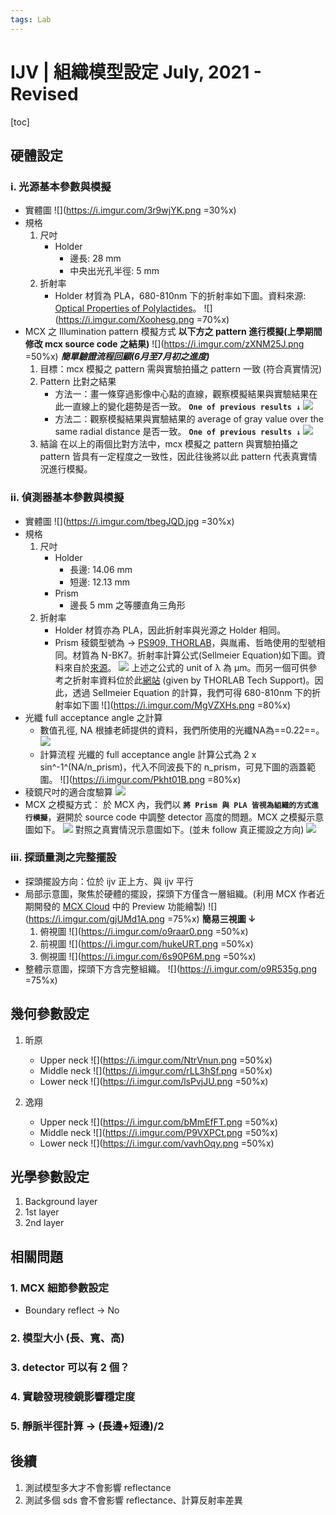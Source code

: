 ```yaml
---
tags: Lab
---
```

# IJV | 組織模型設定 July, 2021 - Revised
[toc]

## 硬體設定
### i. 光源基本參數與模擬
- 實體圖
    ![](https://i.imgur.com/3r9wjYK.png =30%x)
- 規格
    1. 尺吋
        - Holder
            - 邊長: 28 mm
            - 中央出光孔半徑: 5 mm
    2. 折射率
        - Holder
            材質為 PLA，680-810nm 下的折射率如下圖。資料來源: [Optical Properties of Polylactides](https://link.springer.com/article/10.1007/s10924-006-0001-z)。
            ![](https://i.imgur.com/Xoohesg.png =70%x)
- MCX 之 Illumination pattern 模擬方式
    **以下方之 pattern 進行模擬(上學期間修改 mcx source code 之結果)**
        ![](https://i.imgur.com/zXNM25J.png =50%x)
    ***簡單驗證流程回顧(6月至7月初之進度)***
    1. 目標：mcx 模擬之 pattern 需與實驗拍攝之 pattern 一致 (符合真實情況)
    2. Pattern 比對之結果
        - 方法一：畫一條穿過影像中心點的直線，觀察模擬結果與實驗結果在此一直線上的變化趨勢是否一致。
            **`One of previous results ↓`**
            ![](https://i.imgur.com/TSCTuiY.png)
        - 方法二：觀察模擬結果與實驗結果的 average of gray value over the same radial distance 是否一致。
            **`One of previous results ↓`**
            ![](https://i.imgur.com/Dyt3gJ1.png)
    3. 結論
        在以上的兩個比對方法中，mcx 模擬之 pattern 與實驗拍攝之 pattern 皆具有一定程度之一致性，因此往後將以此 pattern 代表真實情況進行模擬。


### ii. 偵測器基本參數與模擬
- 實體圖
   ![](https://i.imgur.com/tbegJQD.jpg =30%x)
- 規格
    1. 尺吋
        -  Holder
            - 長邊: 14.06 mm
            - 短邊: 12.13 mm
        -  Prism
            - 邊長 5 mm 之等腰直角三角形
    2. 折射率
        - Holder
            材質亦為 PLA，因此折射率與光源之 Holder 相同。
        - Prism
            稜鏡型號為 → [PS909, THORLAB](https://www.thorlabs.com/thorproduct.cfm?partnumber=PS909)，與胤甫、哲皓使用的型號相同。材質為 N-BK7。折射率計算公式(Sellmeier Equation)如下圖。資料來自於[來源](https://www.thorlabs.com/newgrouppage9.cfm?objectgroup_id=6973&tabname=n-bk7)。
        ![](https://i.imgur.com/7fz6j2E.png)
        上述之公式的 unit of λ 為 μm。而另一個可供參考之折射率資料位於此[網站](https://refractiveindex.info/?shelf=glass&book=BK7&page=SCHOTT) (given by THORLAB Tech Support)。因此，透過 Sellmeier Equation 的計算，我們可得 680-810nm 下的折射率如下圖
        ![](https://i.imgur.com/MgVZXHs.png =80%x)
- 光纖 full acceptance angle 之計算
    - 數值孔徑, NA
        根據老師提供的資料，我們所使用的光纖NA為==0.22==。
        ![](https://i.imgur.com/0cHEja6.png)
    - 計算流程
        光纖的 full acceptance angle 計算公式為 2 x sin^-1^(NA/n_prism)，代入不同波長下的 n_prism，可見下圖的涵蓋範圍。
        ![](https://i.imgur.com/Pkht01B.png =80%x)
- 稜鏡尺吋的適合度驗算
    ![](https://i.imgur.com/K2oewyO.jpg)
- MCX 之模擬方式：
    於 MCX 內，我們以 **`將 Prism 與 PLA 皆視為組織的方式進行模擬`**，避開於 source code 中調整 detector 高度的問題。MCX 之模擬示意圖如下。
    ![](https://i.imgur.com/7WYy5VE.png)
    對照之真實情況示意圖如下。(並未 follow 真正擺設之方向)
            ![](https://i.imgur.com/FHAhQav.png)


### iii. 探頭量測之完整擺設
- 探頭擺設方向：位於 ijv 正上方、與 ijv 平行
- 局部示意圖，聚焦於硬體的擺設，探頭下方僅含一層組織。(利用 MCX 作者近期開發的 [MCX Cloud](http://mcx.space/#cloud) 中的 Preview 功能繪製)
    ![](https://i.imgur.com/gjUMd1A.png =75%x)
    **簡易三視圖 ↓**
    1. 俯視圖
        ![](https://i.imgur.com/o9raar0.png =50%x)
    2. 前視圖
        ![](https://i.imgur.com/hukeURT.png =50%x)
    3. 側視圖
        ![](https://i.imgur.com/6s90P6M.png =50%x)
- 整體示意圖，探頭下方含完整組織。
    ![](https://i.imgur.com/o9R535g.png =75%x)


## 幾何參數設定
1. 昕原
    - Upper neck
        ![](https://i.imgur.com/NtrVnun.png =50%x)
    - Middle neck
        ![](https://i.imgur.com/rLL3hSf.png =50%x)
    - Lower neck
        ![](https://i.imgur.com/lsPvjJU.png =50%x)

3. 逸翔
    - Upper neck
        ![](https://i.imgur.com/bMmEfFT.png =50%x)
    - Middle neck
        ![](https://i.imgur.com/P9VXPCt.png =50%x)
    - Lower neck
        ![](https://i.imgur.com/vavhOqy.png =50%x)


## 光學參數設定
1. Background layer
2. 1st layer
3. 2nd layer

## 相關問題
### 1. MCX 細節參數設定
- Boundary reflect → No
### 2. 模型大小 (長、寬、高)
### 3. detector 可以有 2 個？
### 4. 實驗發現稜鏡影響穩定度
### 5. 靜脈半徑計算 → (長邊+短邊)/2

## 後續
1. 測試模型多大才不會影響 reflectance
2. 測試多個 sds 會不會影響 reflectance、計算反射率差異

